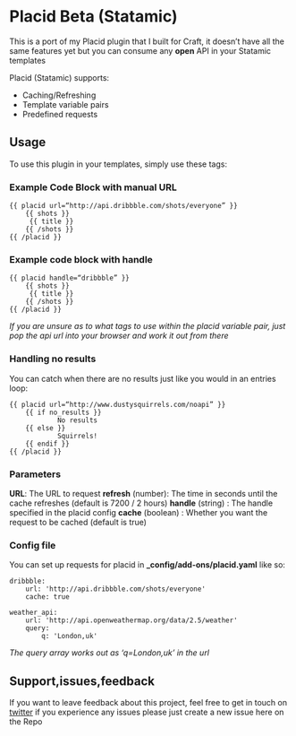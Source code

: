 # Placid Beta (Statamic)

This is a port of my Placid plugin that I built for Craft, it doesn’t have all the same features yet but you can consume any **open** API in your Statamic templates

Placid (Statamic) supports:
 - Caching/Refreshing
 - Template variable pairs
 - Predefined requests

## Usage

To use this plugin in your templates, simply use these tags:

### Example Code Block with manual URL
 
	{{ placid url=“http://api.dribbble.com/shots/everyone” }}
		{{ shots }}
		 {{ title }}
		{{ /shots }}
	{{ /placid }}

### Example code block with handle
	{{ placid handle=“dribbble” }}
		{{ shots }}
		 {{ title }}
		{{ /shots }}
	{{ /placid }}

*If you are unsure as to what tags to use within the placid variable pair, just pop the api url into your browser and work it out from there*

### Handling no results
You can catch when there are no results just like you would in an entries loop:

	{{ placid url=“http://www.dustysquirrels.com/noapi” }}
		{{ if no_results }}
				No results
		{{ else }}
				Squirrels!
		{{ endif }}
	{{ /placid }}

### Parameters
**URL**: The URL to request
**refresh** (number): The time in seconds until the cache refreshes (default is 7200 / 2 hours)
**handle** (string) : The handle specified in the placid config
**cache** (boolean) : Whether you want the request to be cached (default is true)

### Config file
You can set up requests for placid in **_config/add-ons/placid.yaml** like so:

	dribbble:
		url: 'http://api.dribbble.com/shots/everyone'
		cache: true

	weather_api:
		url: 'http://api.openweathermap.org/data/2.5/weather'
		query:
			q: 'London,uk'

*The query array works out as ‘q=London,uk’ in the url*

## Support,issues,feedback
If you want to leave feedback about this project, feel free to get in touch on [twitter](http://www.twitter.com/alecritson) if you experience any issues please just create a new issue here on the Repo
